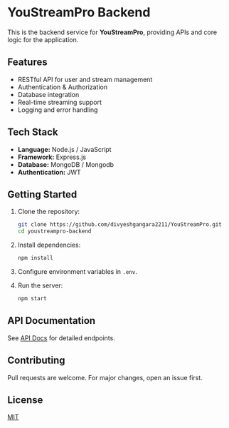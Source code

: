 # YouStreamPro Backend

This is the backend service for **YouStreamPro**, providing APIs and core logic for the application.

## Features

- RESTful API for user and stream management
- Authentication & Authorization
- Database integration
- Real-time streaming support
- Logging and error handling

## Tech Stack

- **Language:** Node.js / JavaScript
- **Framework:** Express.js
- **Database:** MongoDB / Mongodb
- **Authentication:** JWT

## Getting Started

1. Clone the repository:
    ```bash
    git clone https://github.com/divyeshgangara2211/YouStreamPro.git
    cd youstreampro-backend
    ```

2. Install dependencies:
    ```bash
    npm install
    ```

3. Configure environment variables in `.env`.

4. Run the server:
    ```bash
    npm start
    ```

## API Documentation

See [API Docs](./docs/api.md) for detailed endpoints.

## Contributing

Pull requests are welcome. For major changes, open an issue first.

## License

[MIT](./LICENSE)